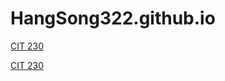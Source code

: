 # HangSong322.github.io
<p><a href="cit230/index.html">CIT 230</a></p>
<p><a href="cit230/minhua.html">CIT 230</a></p>